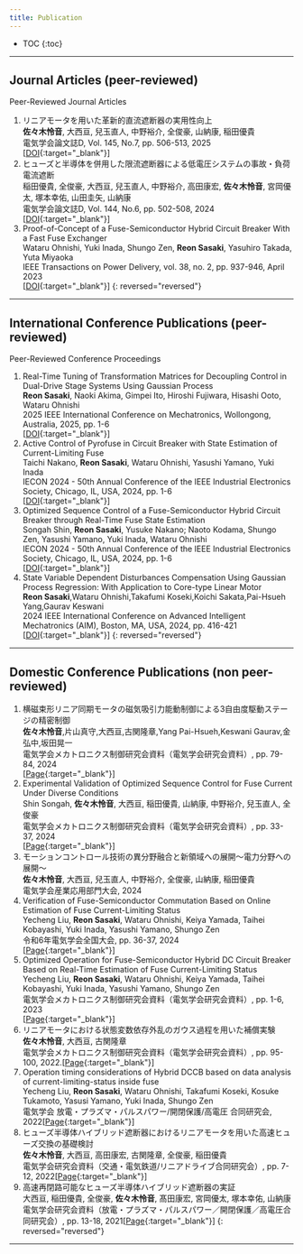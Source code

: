 ```yaml
---
title: Publication
---
```

* TOC
{:toc}
---
## Journal Articles (peer-reviewed)
Peer-Reviewed Journal Articles
1. リニアモータを用いた革新的直流遮断器の実用性向上<br>**佐々木怜音**, 大西亘, 兒玉直人, 中野裕介, 全俊豪, 山納康, 稲田優貴<br>電気学会論文誌D, Vol. 145, No.7, pp. 506-513, 2025<br>[[DOI](https://doi.org/10.1541/ieejias.145.506){:target="_blank"}]
1. ヒューズと半導体を併用した限流遮断器による低電圧システムの事故・負荷電流遮断<br>稲田優貴, 全俊豪, 大西亘, 兒玉直人, 中野裕介, 高田康宏, **佐々木怜音**, 宮岡優太, 塚本幸佑, 山田圭矢, 山納康<br>電気学会論文誌D, Vol. 144, No.6, pp. 502-508, 2024<br>[[DOI](https://doi.org/10.1541/ieejias.144.502){:target="_blank"}]
1. Proof-of-Concept of a Fuse-Semiconductor Hybrid Circuit Breaker With a Fast Fuse Exchanger<br>Wataru Ohnishi, Yuki Inada, Shungo Zen, **Reon Sasaki**, Yasuhiro Takada, Yuta Miyaoka<br>IEEE Transactions on Power Delivery, vol. 38, no. 2, pp. 937-946, April 2023<br>[[DOI](http://dx.doi.org/10.1109/TPWRD.2022.3202821){:target="_blank"}]
{: reversed="reversed"}
---
## International Conference Publications (peer-reviewed)
Peer-Reviewed Conference Proceedings
1. Real-Time Tuning of Transformation Matrices for Decoupling Control in Dual-Drive Stage Systems Using Gaussian Process<br>**Reon Sasaki**, Naoki Akima, Gimpei Ito, Hiroshi Fujiwara, Hisashi Ooto, Wataru Ohnishi<br>2025 IEEE International Conference on Mechatronics, Wollongong, Australia, 2025, pp. 1-6<br>[[DOI](http://dx.doi.org/10.1109/ICM62621.2025.10934823){:target="_blank"}]
1. Active Control of Pyrofuse in Circuit Breaker with State Estimation of Current-Limiting Fuse<br>Taichi Nakano, **Reon Sasaki**, Wataru Ohnishi, Yasushi Yamano, Yuki Inada<br>IECON 2024 - 50th Annual Conference of the IEEE Industrial Electronics Society, Chicago, IL, USA, 2024, pp. 1-6<br>[[DOI](http://dx.doi.org/10.1109/IECON55916.2024.10905289){:target="_blank"}]
1. Optimized Sequence Control of a Fuse-Semiconductor Hybrid Circuit Breaker through Real-Time Fuse State Estimation<br>Songah Shin, **Reon Sasaki**, Yusuke Nakano;
Naoto Kodama, Shungo Zen, Yasushi Yamano, Yuki Inada, Wataru Ohnishi<br>IECON 2024 - 50th Annual Conference of the IEEE Industrial Electronics Society, Chicago, IL, USA, 2024, pp. 1-6<br>[[DOI](http://dx.doi.org/10.1109/IECON55916.2024.10905360){:target="_blank"}]
1. State Variable Dependent Disturbances Compensation Using Gaussian Process Regression: With Application to Core-type Linear Motor<br>**Reon Sasaki**,Wataru Ohnishi,Takafumi Koseki,Koichi Sakata,Pai-Hsueh Yang,Gaurav Keswani<br>2024 IEEE International Conference on Advanced Intelligent Mechatronics (AIM), Boston, MA, USA, 2024, pp. 416-421<br>[[DOI](http://dx.doi.org/10.1109/AIM55361.2024.10637133){:target="_blank"}]
{: reversed="reversed"}
---
## Domestic Conference Publications (non peer-reviewed)
1. 横磁束形リニア同期モータの磁気吸引力能動制御による3自由度駆動ステージの精密制御<br>**佐々木怜音**,片山真守,大西亘,古関隆章,Yang Pai-Hsueh,Keswani Gaurav,金弘中,坂田晃一<br>電気学会メカトロニクス制御研究会資料（電気学会研究会資料）, pp. 79-84, 2024<br>[[Page](https://jglobal.jst.go.jp/detail?JGLOBAL_ID=202402269782554640){:target="_blank"}]
1. Experimental Validation of Optimized Sequence Control for Fuse Current Under Diverse Conditions<br>Shin Songah, **佐々木怜音**, 大西亘, 稲田優貴, 山納康, 中野裕介, 兒玉直人, 全俊豪<br>電気学会メカトロニクス制御研究会資料（電気学会研究会資料）, pp. 33-37, 2024<br>[[Page](https://cir.nii.ac.jp/crid/1520301607092226432){:target="_blank"}]
1. モーションコントロール技術の異分野融合と新領域への展開～電力分野への展開～<br>**佐々木怜音**, 大西亘, 兒玉直人, 中野裕介, 全俊豪, 山納康, 稲田優貴<br>電気学会産業応用部門大会, 2024
1. Verification of Fuse-Semiconductor Commutation Based on Online Estimation of Fuse Current-Limiting Status<br>Yecheng Liu, **Reon Sasaki**, Wataru Ohnishi, Keiya Yamada, Taihei Kobayashi, Yuki Inada, Yasushi Yamano, Shungo Zen<br>令和6年電気学会全国大会, pp. 36-37, 2024<br>[[Page]([https://ieej.bookpark.ne.jp/products/ieej-zt20246-029]){:target="_blank"}]
1. Optimized Operation for Fuse-Semiconductor Hybrid DC Circuit Breaker Based on Real-Time Estimation of Fuse Current-Limiting Status<br>Yecheng Liu, **Reon Sasaki**, Wataru Ohnishi, Keiya Yamada, Taihei Kobayashi, Yuki Inada, Yasushi Yamano, Shungo Zen<br>電気学会メカトロニクス制御研究会資料（電気学会研究会資料）, pp. 1-6, 2023<br>[[Page]([https://cir.nii.ac.jp/crid/1520016980237043328]){:target="_blank"}]
1. リニアモータにおける状態変数依存外乱のガウス過程を用いた補償実験<br>**佐々木怜音**, 大西亘, 古関隆章<br>電気学会メカトロニクス制御研究会資料（電気学会研究会資料）, pp. 95-100, 2022.[[Page]([https://jglobal.jst.go.jp/detail?JGLOBAL_ID=202302274072811844]){:target="_blank"}]
1. Operation timing considerations of Hybrid DCCB based on data analysis of current-limiting-status inside fuse<br>Yecheng Liu, **Reon Sasaki**, Wataru Ohnishi, Takafumi Koseki, Kosuke Tukamoto, Yasusi Yamano, Yuki Inada, Shungo Zen<br>電気学会 放電・プラズマ・パルスパワー/開閉保護/高電圧 合同研究会, 2022[[Page]([https://jglobal.jst.go.jp/detail?JGLOBAL_ID=202202276492879979]){:target="_blank"}]
1. ヒューズ半導体ハイブリッド遮断器におけるリニアモータを用いた高速ヒューズ交換の基礎検討<br>**佐々木怜音**, 大西亘, 高田康宏, 古関隆章, 全俊豪, 稲田優貴<br>電気学会研究会資料（交通・電気鉄道/リニアドライブ合同研究会）, pp. 7-12, 2022[[Page]([https://jglobal.jst.go.jp/detail?JGLOBAL_ID=202302274072811844]){:target="_blank"}]
1. 高速再閉路可能なヒューズ半導体ハイブリッド遮断器の実証<br>大西亘, 稲田優貴, 全俊豪, **佐々木怜音**, 髙田康宏, 宮岡優太, 塚本幸佑, 山納康<br>電気学会研究会資料（放電・プラズマ・パルスパワー／開閉保護／高電圧合同研究会）, pp. 13-18, 2021[[Page]([https://jglobal.jst.go.jp/detail?JGLOBAL_ID=202302274072811844]){:target="_blank"}]
{: reversed="reversed"}
---
<!-----
## Miscellaneous
1. 2段アクチュエータHDDベンチマーク問題における不安定極と安定極を統合した共振フィルタによるデータ駆動ループ整形<br>前匡鴻<br>電気学会メカトロニクス制御研究会「精密サーボシステムと制御技術」, MEC-24(6), 31-36, September 2024
{: reversed="reversed"} -->
